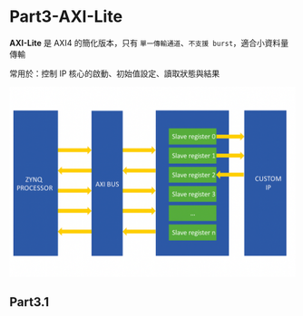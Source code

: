# Part3-AXI-Lite  
**AXI-Lite** 是 AXI4 的簡化版本，只有 `單一傳輸通道`、`不支援 burst`，適合小資料量傳輸  

常用於：控制 IP 核心的啟動、初始值設定、讀取狀態與結果

![AXI_Lite](./png/AXI_Lite.png)

## Part3.1